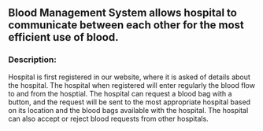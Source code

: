 ## Blood Management System allows hospital to communicate between each other for the most efficient use of blood. 

### Description: <br>
Hospital is first registered in our website, where it is asked of details about the hospital. The hospital when registered will enter regularly the blood flow to and from the hosptial. The hospital can request a blood bag with a button, and the request will be sent to the most appropriate hospital based on its location and the blood bags available with the hospital. The hospital can also accept or reject blood requests from other hospitals.
